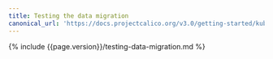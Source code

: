 ```yaml
---
title: Testing the data migration
canonical_url: 'https://docs.projectcalico.org/v3.0/getting-started/kubernetes/upgrade/test'
---
```


{% include {{page.version}}/testing-data-migration.md %}
